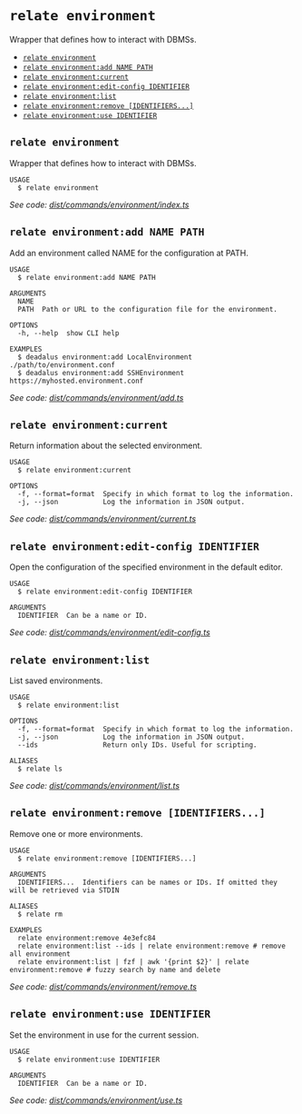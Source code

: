 # `relate environment`

Wrapper that defines how to interact with DBMSs.

-   [`relate environment`](#relate-environment)
-   [`relate environment:add NAME PATH`](#relate-environmentadd-name-path)
-   [`relate environment:current`](#relate-environmentcurrent)
-   [`relate environment:edit-config IDENTIFIER`](#relate-environmentedit-config-identifier)
-   [`relate environment:list`](#relate-environmentlist)
-   [`relate environment:remove [IDENTIFIERS...]`](#relate-environmentremove-identifiers)
-   [`relate environment:use IDENTIFIER`](#relate-environmentuse-identifier)

## `relate environment`

Wrapper that defines how to interact with DBMSs.

```
USAGE
  $ relate environment
```

_See code: [dist/commands/environment/index.ts](dist/commands/environment/index.ts)_

## `relate environment:add NAME PATH`

Add an environment called NAME for the configuration at PATH.

```
USAGE
  $ relate environment:add NAME PATH

ARGUMENTS
  NAME
  PATH  Path or URL to the configuration file for the environment.

OPTIONS
  -h, --help  show CLI help

EXAMPLES
  $ deadalus environment:add LocalEnvironment ./path/to/environment.conf
  $ deadalus environment:add SSHEnvironment https://myhosted.environment.conf
```

_See code: [dist/commands/environment/add.ts](dist/commands/environment/add.ts)_

## `relate environment:current`

Return information about the selected environment.

```
USAGE
  $ relate environment:current

OPTIONS
  -f, --format=format  Specify in which format to log the information.
  -j, --json           Log the information in JSON output.
```

_See code: [dist/commands/environment/current.ts](dist/commands/environment/current.ts)_

## `relate environment:edit-config IDENTIFIER`

Open the configuration of the specified environment in the default editor.

```
USAGE
  $ relate environment:edit-config IDENTIFIER

ARGUMENTS
  IDENTIFIER  Can be a name or ID.
```

_See code: [dist/commands/environment/edit-config.ts](dist/commands/environment/edit-config.ts)_

## `relate environment:list`

List saved environments.

```
USAGE
  $ relate environment:list

OPTIONS
  -f, --format=format  Specify in which format to log the information.
  -j, --json           Log the information in JSON output.
  --ids                Return only IDs. Useful for scripting.

ALIASES
  $ relate ls
```

_See code: [dist/commands/environment/list.ts](dist/commands/environment/list.ts)_

## `relate environment:remove [IDENTIFIERS...]`

Remove one or more environments.

```
USAGE
  $ relate environment:remove [IDENTIFIERS...]

ARGUMENTS
  IDENTIFIERS...  Identifiers can be names or IDs. If omitted they will be retrieved via STDIN

ALIASES
  $ relate rm

EXAMPLES
  relate environment:remove 4e3efc84
  relate environment:list --ids | relate environment:remove # remove all environment
  relate environment:list | fzf | awk '{print $2}' | relate environment:remove # fuzzy search by name and delete
```

_See code: [dist/commands/environment/remove.ts](dist/commands/environment/remove.ts)_

## `relate environment:use IDENTIFIER`

Set the environment in use for the current session.

```
USAGE
  $ relate environment:use IDENTIFIER

ARGUMENTS
  IDENTIFIER  Can be a name or ID.
```

_See code: [dist/commands/environment/use.ts](dist/commands/environment/use.ts)_
